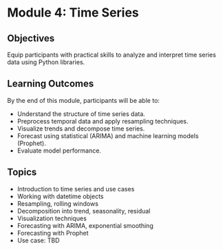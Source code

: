 # Module 4: Time Series
## Objectives
Equip participants with practical skills to analyze and interpret time series data using Python libraries.

## Learning Outcomes
By the end of this module, participants will be able to:
- Understand the structure of time series data.
- Preprocess temporal data and apply resampling techniques.
- Visualize trends and decompose time series.
- Forecast using statistical (ARIMA) and machine learning models (Prophet).
- Evaluate model performance.

## Topics
- Introduction to time series and use cases  
- Working with datetime objects  
- Resampling, rolling windows  
- Decomposition into trend, seasonality, residual  
- Visualization techniques  
- Forecasting with ARIMA, exponential smoothing  
- Forecasting with Prophet  
- Use case: TBD  
